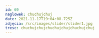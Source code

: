 ```yaml
---
id: 69
naglowek: chuchujchuj
date: 2021-11-17T19:04:08.725Z
zdjęcia: /src/images/slider/slider1.jpg
tresc: chuchujchujchuchujchujchuchujchuj
---
```

